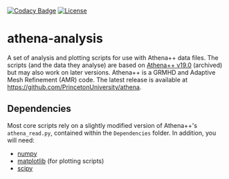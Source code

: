 [![Codacy Badge](https://app.codacy.com/project/badge/Grade/fa3ffef347fd481bb44b5a1f6c1042e9)](https://www.codacy.com/gh/paytonrodman/athena-analysis/dashboard?utm_source=github.com&amp;utm_medium=referral&amp;utm_content=paytonrodman/athena-analysis&amp;utm_campaign=Badge_Grade)
[![License](https://img.shields.io/badge/License-BSD%203--Clause-blue.svg)](https://opensource.org/licenses/BSD-3-Clause)
# athena-analysis
A set of analysis and plotting scripts for use with Athena++ data files. The scripts (and the data they analyse) are based on [Athena++ v19.0](https://github.com/PrincetonUniversity/athena-public-version/releases/tag/v19.0) (archived) but may also work on later versions. Athena++ is a GRMHD and Adaptive Mesh Refinement (AMR) code. The latest release is available at https://github.com/PrincetonUniversity/athena.

## Dependencies

Most core scripts rely on a slightly modified version of Athena++'s `athena_read.py`, contained within the `Dependencies` folder. In addition, you will need:

  - [numpy](https://numpy.org/)
  - [matplotlib](https://matplotlib.org/) (for plotting scripts)
  - [scipy](https://www.scipy.org/)


